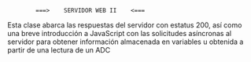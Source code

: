             ===>    SERVIDOR WEB II    <===

Esta clase abarca las respuestas del servidor con estatus 200, así como una breve introducción a JavaScript con las solicitudes asíncronas al servidor para obtener información almacenada en variables u obtenida a partir de una lectura de un ADC